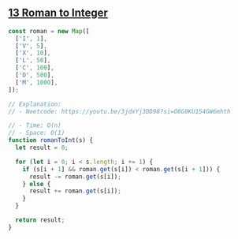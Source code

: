 ## [13 Roman to Integer](https://leetcode.com/problems/roman-to-integer/description/)

<!-- notecardId: 1759381043937 -->

```js
const roman = new Map([
  ['I', 1],
  ['V', 5],
  ['X', 10],
  ['L', 50],
  ['C', 100],
  ['D', 500],
  ['M', 1000],
]);

// Explanation:
// - Neetcode: https://youtu.be/3jdxYj3DD98?si=O8G0KU154GW6mhth

// - Time: O(n)
// - Space: O(1)
function romanToInt(s) {
  let result = 0;

  for (let i = 0; i < s.length; i += 1) {
    if (s[i + 1] && roman.get(s[i]) < roman.get(s[i + 1])) {
      result -= roman.get(s[i]);
    } else {
      result += roman.get(s[i]);
    }
  }

  return result;
}
```
